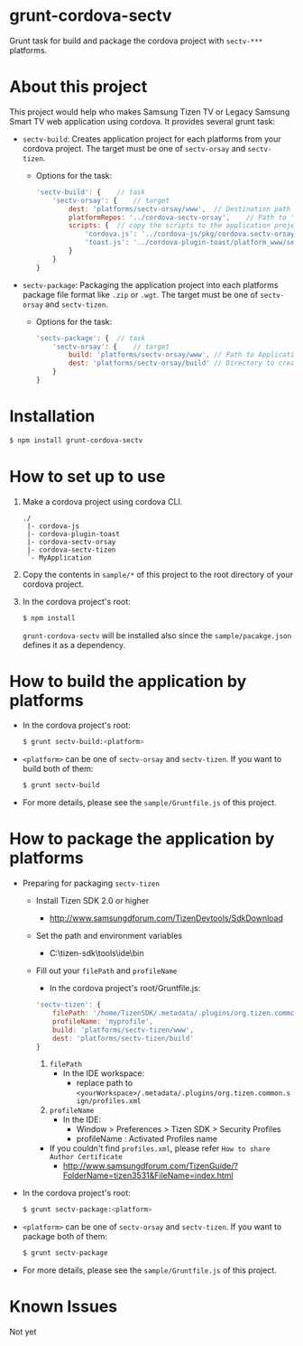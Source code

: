 # grunt-cordova-sectv
Grunt task for build and package the cordova project with `sectv-***` platforms.

# About this project
This project would help who makes Samsung Tizen TV or Legacy Samsung Smart TV web application using cordova.
It provides several grunt task:
* `sectv-build`: Creates application project for each platforms from your cordova project. The target must be one of `sectv-orsay` and `sectv-tizen`.
    * Options for the task:

        ```js
        'sectv-build': {    // task
            'sectv-orsay': {    // target
                dest: 'platforms/sectv-orsay/www',  // Destination path to create the application project.
                platformRepos: '../cordova-sectv-orsay',    // Path to 'sectv-***` cordova platform's repository.
                scripts: {  // copy the scripts to the application project. <destination>: <source>.
                    'cordova.js': '../cordova-js/pkg/cordova.sectv-orsay.js',
                    'toast.js': '../cordova-plugin-toast/platform_www/sectv-orsay/toast.js'
                }
            }
        }
        ```
* `sectv-package`: Packaging the application project into each platforms package file format like `.zip` or `.wgt`. The target must be one of `sectv-orsay` and `sectv-tizen`.
    * Options for the task:

        ```js
        'sectv-package': {  // task
            'sectv-orsay': {    // target
                build: 'platforms/sectv-orsay/www', // Path to Application project
                dest: 'platforms/sectv-orsay/build' // Directory to create the package
            }
        }
        ```

# Installation
```sh
$ npm install grunt-cordova-sectv
```

# How to set up to use
1. Make a cordova project using cordova CLI.

    ```
    ./
     |- cordova-js
     |- cordova-plugin-toast
     |- cordova-sectv-orsay
     |- cordova-sectv-tizen
     `- MyApplication
    ```

2. Copy the contents in `sample/*` of this project to the root directory of your cordova project.
3. In the cordova project's root:

    ```js
    $ npm install
    ```
    `grunt-cordova-sectv` will be installed also since the `sample/pacakge.json` defines it as a dependency.

# How to build the application by platforms
* In the cordova project's root:

    ```sh
    $ grunt sectv-build:<platform>
    ```

* `<platform>` can be one of `sectv-orsay` and `sectv-tizen`. If you want to build both of them:

    ```sh
    $ grunt sectv-build
    ```

* For more details, please see the `sample/Gruntfile.js` of this project.

# How to package the application by platforms
* Preparing for packaging `sectv-tizen`
    - Install Tizen SDK 2.0 or higher
        * http://www.samsungdforum.com/TizenDevtools/SdkDownload
    - Set the path and environment variables
        * C:\tizen-sdk\tools\ide\bin
    - Fill out your `filePath` and `profileName`
        * In the cordova project's root/Gruntfile.js:

        ```js
        'sectv-tizen': {
            filePath: '/home/TizenSDK/.metadata/.plugins/org.tizen.common.sign/profiles.xml',
            profileName: 'myprofile',
            build: 'platforms/sectv-tizen/www',
            dest: 'platforms/sectv-tizen/build'
        }
        ```

        1. `filePath`
            - In the IDE workspace:
                - replace path to `<yourWorkspace>/.metadata/.plugins/org.tizen.common.sign/profiles.xml`
        2. `profileName`
            - In the IDE:
                - Window > Preferences > Tizen SDK > Security Profiles
                - profileName : Activated Profiles name
        - If you couldn't find `profiles.xml`, please refer `How to share Author Certificate` 
            - http://www.samsungdforum.com/TizenGuide/?FolderName=tizen3531&FileName=index.html
 
* In the cordova project's root:

    ```sh
    $ grunt sectv-package:<platform>
    ```

* `<platform>` can be one of `sectv-orsay` and `sectv-tizen`. If you want to package both of them:
    ```sh
    $ grunt sectv-package
    ```
* For more details, please see the `sample/Gruntfile.js` of this project.

# Known Issues
Not yet
